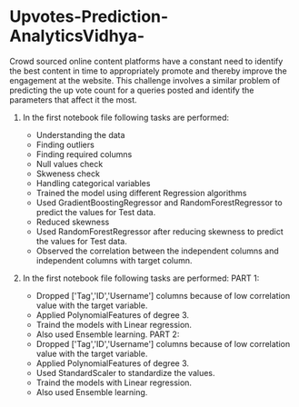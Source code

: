 # Upvotes-Prediction-AnalyticsVidhya-
Crowd sourced online content platforms have a constant need to identify the best content in time to appropriately promote and thereby improve the engagement at the website. This challenge involves a similar problem of predicting the up vote count for a queries posted and identify the parameters that affect it the most.   
1. In the first notebook file following tasks are performed:
    * Understanding the data
    * Finding outliers 
    * Finding required columns
    * Null values check
    * Skweness check
    * Handling categorical variables
    * Trained the model using different Regression algorithms
    * Used GradientBoostingRegressor and RandomForestRegressor to predict the values for Test data.
    * Reduced skewness
    * Used RandomForestRegressor after reducing skewness to predict the values for Test data.
    * Observed the correlation between the independent columns and independent columns with target column.
   
2. In the first notebook file following tasks are performed:
   PART 1:
    * Dropped ['Tag','ID','Username'] columns because of low correlation value with the target variable.
    * Applied PolynomialFeatures of degree 3.
    * Traind the models with Linear regression.
    * Also used Ensemble learning.
   PART 2:
    * Dropped ['Tag','ID','Username'] columns because of low correlation value with the target variable.
    * Applied PolynomialFeatures of degree 3.
    * Used StandardScaler to standardize the values.
    * Traind the models with Linear regression.
    * Also used Ensemble learning.
  
    
